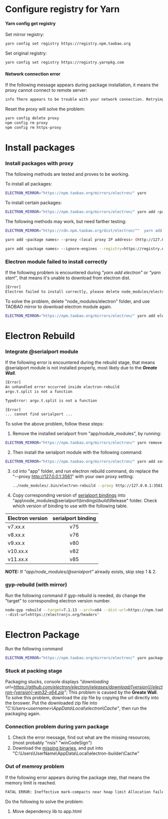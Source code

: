 # Configure registry for Yarn
#### Yarn config get registry
Set mirror registry:
```sh 
yarn config set registry https://registry.npm.taobao.org
```
Set original registry:
```sh 
yarn config set registry https://registry.yarnpkg.com
```
#### Network connection error
If the following message appears during package installation, it means the proxy cannot connect to remote server:
```sh
info There appears to be trouble with your network connection. Retrying...
```
Reset the proxy will solve the problem:
```sh
yarn config delete proxy
npm config rm proxy
npm config rm https-proxy
```

# Install packages
### Install packages with proxy
The following methods are tested and proves to be working.

To install all packages:
```sh
ELECTRON_MIRROR="https://npm.taobao.org/mirrors/electron/" yarn
```
To install certain packages:
```sh
ELECTRON_MIRROR="https://npm.taobao.org/mirrors/electron/" yarn add <package names>
```

The following methods may work, but need farther testing:
```sh
ELECTRON_MIRROR="https://cdn.npm.taobao.org/dist/electron/""  yarn add <<package names>
```
```sh
yarn add <package names> --proxy <local proxy IP address> (http://127.0.0.1:3561)
```
```sh
yarn add <package names> --ignore-engines --registry=https://registry.npm.taobao.org 
```

### Electron module failed to install correctly
If the following problem is encountered during *"yarn add electron"* or *"yarn start"*, that means it's unable to download from electron dist.
```sh
[Error] 
Electron failed to install correctly, please delete node_modules/electron and try installing again
```
To solve the problem, delete "node_modules/electron" folder, and use TAOBAO mirror to download electron module again.
```sh
ELECTRON_MIRROR="https://npm.taobao.org/mirrors/electron/" yarn add electron
```

# Electron Rebuild 
### Integrate @serialport module
If the following error is encountered during the rebuild stage, that means @serialport module is not installed properly, most likely due to the  ***Greate Wall***.
```sh
[Error] 
An unhandled error occurred inside electron-rebuild
argv.t.split is not a function

TypeError: argv.t.split is not a function
```
```sh
[Error] 
... cannot find serialport ...
```

To solve the above problem, follow these steps:
1. Remove the installed serialport from "app/nodule_modules", by running:
```sh
ELECTRON_MIRROR="https://npm.taobao.org/mirrors/electron/" yarn remove serialport
```

2. Then install the serialport module with the following command:
```sh
ELECTRON_MIRROR="https://npm.taobao.org/mirrors/electron/" yarn add serialport@x.x.x
```

3. cd into "app" folder, and run electron rebuild command, do replace the "--proxy http://127.0.0.1:3561" with your own proxy setting:
    ```sh
    ../node_modules/.bin/electron-rebuild --proxy http://127.0.0.1:3561 -dist-url=https://npm.taobao.org/mirrors/atom-shell
    ```
4. Copy corresponding version of [serialport bindings](https://github.com/serialport/node-serialport/tags) into "app\node_modules\@serialport\bindings\build\Release" folder. Check which version of binding to use with the following table.

| Electron version  | serialport binding |
| ------------- |:------------------:|
| v7.xx.x       | v75                |
| v8.xx.x       | v76                |
| v9.xx.x       | v80                |
| v10.xx.x      | v82                |
| v11.xx.x      | v85                |

**NOTE:** If *"app/node_modules/@serialport"* already exists, skip step 1 & 2.


### gyp-rebuild (with mirror)
Run the following command if gyp-rebuild is needed, do change the "target" to corresponding electron version number.
```sh
node-gyp rebuild --target=7.1.13 --arch=x64 --dist-url=https://npm.taobao.org/mirrors/atom-shell --msvs_version=2017
--dist-url=https://electronjs.org/headers"
```

# Electron Package 
Run the following command
```sh
ELECTRON_MIRROR="https://npm.taobao.org/mirrors/electron/" yarn package
```

### Stuck at packing stage
Packaging stucks, console displays *"downloading  url=https://github.com/electron/electron/releases/download/[version]//electron-[version]-win32-x64.zip"*;
This problem is caused by the **Greate Wall**. To solve this problem, download the zip file by copying the url directly into the broswer. 
Put the downloaded zip file into *"C:\Users\<username>\AppData\Local\electron\Cache"*, then run the packaging again.

### Connection problem during yarn package
1. Check the error message, find out what are the missing resources; (most probably "nsis" "winCodeSign")
2. Download the [missing binaries](https://github.com/electron-userland/electron-builder-binaries), and put into "C:\Users\UserName\AppData\Local\electron-builder\Cache"

### Out of memroy problem
If the following error appears during the package step, that means the memory limit is reached.
```sh
FATAL ERROR: Ineffective mark-compacts near heap limit Allocation failed - JavaScript heap out of memory
```
Do the following to solve the problem:
1. Move dependency lib to app.html <script> tags;
2. Add memory size flag to yarn package command, such as 
```sh 
yarn package --max_old_space_size=4096
```

### Unable to load preload script in packaged app
Modify the */app/main.dev.ts* file from this:

```Javascript
mainWindow = new BrowserWindow({
    show: false,
    width: 1024,
    height: 728,
    fullscreen: true,
    webPreferences:
      process.env.NODE_ENV === 'development' || process.env.E2E_BUILD === 'true'
        ? {
            nodeIntegration: true
          }
        : {
            preload: path.join(__dirname, 'dist/renderer.prod.js')
          }
  });
```

to this:

```Javascript
mainWindow = new BrowserWindow({
    show: false,
    width: 1024,
    height: 728,
    fullscreen: true,
    webPreferences: {
      nodeIntegration: true
    }
  });
```

### MSBuild error
If the error **"MSBuild.exe ENOENT"** is encountered, that means the MSBuild tool is not properly set, do the following:
1. Download and install [Visual C++ Build tools](https://go.microsoft.com/fwlink/?LinkId=691126);
2. Configure npm to use python 2.7 and VS2015:
```sh
npm config set python python2.7
npm config set msvs_version 2015
```

If the error **"node.lib fatal error LNK1106"** is encountered, that means node.lib is not downloaded properly. It needs to be manully downloaded.
1. Download the corresponding version of node.lib from [here](https://nodejs.org/download/release/) (https://nodejs.org/download/release/[version]/win-x64/)
2. Copy to replace the node.lib in your local folder:
```
C:\Users\<username>\AppData\Local\node-gyp\Cache\[version]\x64
``` 

# Example: Upgrade Electron-React App
### Install packages
1. Git clone electron-react-boilplate into local folder;
2. Yarn install packages with the following command:
```sh
ELECTRON_MIRROR="https://npm.taobao.org/mirrors/electron/" yarn
```
3. Yarn install packages for App:
```sh
ELECTRON_MIRROR="https://npm.taobao.org/mirrors/electron/" yarn add @material-ui/core @material-ui/icons @material-ui/lab @material-ui/styles material-table eventproxy immer lodash nedb dom-to-image js-file-download mdi-material-ui react-awesome-button recharts serialport
```

4. cd into */app* folder, run the following command to install serialport as native module for the app:
```sh
ELECTRON_MIRROR="https://npm.taobao.org/mirrors/electron/" yarn add serialport
```

Then download the corresponding version of [serialport bindings](https://github.com/serialport/node-serialport/tags) into *"\app\node_modules\@serialport\build\Release\bindings.node"*.
Refer to the following table for which version of binding node to use.

| ER boilerplate| electron           | serialport binding   | status   |
| ------------- |:------------------:|:--------------------:|:--------:|
| v1.1.0        | v7.1.13            | v75                  | OK       |
| v1.2.0        | v9.0.4             | v80                  | OK       |
| v1.3.1        | v8.5.0             | v76                  | OK       |
| v1.4.0        | v11.0.3            | v85                  | Not supported |

5. Do the rest of migration, follow the steps in the following session.

### Migration of old App
1. Add the following folders and files: 

| Folder/Files  | Comments           |
| ------------- |:------------------:|
| /database     | app database       |
| /worker       | local worker libs  |
| /my_resources | third party libs   |
| /configs/nedbHotfixForElectron.js  |   neDB hot fix plugin  |

2. Modify the following files:

| Files         | Comments           |
| ------------- |:------------------:|
| /tsconfig.json| include & exclude paths|
| /gitignore    | ignore paths           |
| /config/webpack.config.base.js | neDBFix; Module Alias;|
| /app/main.dev.ts               | set nodeIntegrationInWorker, enableRemoteModule |
| /app/app.html                  | include libs |
| /app/app.global.css            | change global styles|

3. Remove the following folder and files:

| Folder/Files  | Comments           |
| ------------- |:------------------:|
| /components   |                    |
| /constants    |                    |
| /containers   |                    |
| /features     |                    |
| index.tsx     |                    |
| menu.ts       |                    |
| rootReducer.ts|                    |
| Routes        |                    |
| store         |                    |

4. Copy files from old app folder into the new one:

| Folder/Files  | Comments           |
| ------------- |:------------------:|
| /actions      |                    |
| /components   |                    |
| /configuration |                    |
| /constants     |                    |
| /containers    |                    |
| /drivers       |                    |
| /features      |                    |
| /interfaces    |                    |
| /middlewares   |                    |
| /reducers      |                    |
| /routes        |                    |
| /store         |                    |
| /tools         |                    |
| /index.tsx     |                    |
| /menu.ts       |                    |

# Other development issues

### git clone too slow
Git clone too slow is usually caused by the ***Great Wall***. To solve this issue, git proxy needs to be set.
Run the following commands before clone:

```sh
git config --global https.proxy <local proxy IP address> (http://127.0.0.1:3561)
git config --global http.proxy <local proxy IP address> (http://127.0.0.1:3561)
```

To unset the proxy, run the following commands:
```sh
git config --global --unset https.proxy
git config --global --unset http.proxy
```

### Could not detect node-abi error
This error usually happens after a new electron version is installed.
Run the following command:
```sh
ELECTRON_MIRROR="https://npm.taobao.org/mirrors/electron/" yarn upgrade electron-rebuild
```

### Use NVM (node version manager) to manage node version
1. Download and install [nvm-windows](https://github.com/coreybutler/nvm-windows/releases/tag/1.1.7) from github;
2. Do not install node from nvm command line; download node zip from [this link](https://nodejs.org/en/download/releases/);
3. Copy and unzip the downloaded zip file into (C:\Users\UserName\AppData\Roaming\nvm); rename the folder to corresponding version (12.20.0 etc.);
4. Use nvm to control the node version.

### Electron worker "require is not defined" problem
Add "nodeIntegrationInWorker:true" in webPreferences. (Inside menu.ts)

### Missing Material-table Icons
Add the following to ***app.html***
```html
<link rel="stylesheet" href="https://fonts.googleapis.com/icon?family=Material+Icons">
```

### neDB will automatic use broswer DB
Use fixNedbForElectron plugin for webpack to fix it.

### Fix Platform IO wall problem
- Use LANTERN PRO, enable "Proxy all traffic" in settings;
- Enable VPN in Windows Internet Options / Connection